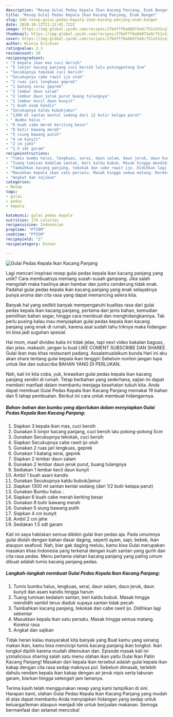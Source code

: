 ```yaml
---
description: "Resep Gulai Pedas Kepala Ikan Kacang Panjang, Enak Banget"
title: "Resep Gulai Pedas Kepala Ikan Kacang Panjang, Enak Banget"
slug: 646-resep-gulai-pedas-kepala-ikan-kacang-panjang-enak-banget
date: 2020-10-12T21:12:01.722Z
image: https://img-global.cpcdn.com/recipes/27bdfff0a66073e0/751x532cq70/gulai-pedas-kepala-ikan-kacang-panjang-foto-resep-utama.jpg
thumbnail: https://img-global.cpcdn.com/recipes/27bdfff0a66073e0/751x532cq70/gulai-pedas-kepala-ikan-kacang-panjang-foto-resep-utama.jpg
cover: https://img-global.cpcdn.com/recipes/27bdfff0a66073e0/751x532cq70/gulai-pedas-kepala-ikan-kacang-panjang-foto-resep-utama.jpg
author: Winnie Erickson
ratingvalue: 3.3
reviewcount: 10
recipeingredient:
- "3 kepala ikan mas cuci bersih"
- "5 lonjor kacang panjang cuci bersih lalu potongpotong 5cm"
- "Secukupnya tekokak cuci bersih"
- "Secukupnya cabe rawit ijo utuh"
- "2 ruas jari lengkuas geprek"
- "1 batang serai geprek"
- "2 lembar daun salam"
- "2 lembar daun jeruk purut buang tulangnya"
- "1 lembar kecil daun kunyit"
- "1 buah asam kandis"
- "Secukupnya kaldu bubukjamur"
- "1300 ml santan kental sedang dari 12 butir kelapa parut"
- " Bumbu halus "
- "6 buah cabe merah keriting besar"
- "8 butir bawang merah"
- "5 siung bawang putih"
- "4 cm kunyit"
- "2 cm jahe"
- "1.5 sdt garam"
recipeinstructions:
- "Tumis bumbu halus, lengkuas, serai, daun salam, daun jeruk, daun kunyit dan asam kandis hingga harum"
- "Tuang tumisan kedalam santan, beri kaldu bubuk. Masak hingga mendidih sambil terus diaduk supaya santan tidak pecah"
- "Tambahkan kacang panjang, tekokak dan cabe rawit ijo. Didihkan lagi sebentar"
- "Masukkan kepala ikan satu persatu. Masak hingga semua matang. Koreksi rasa"
- "Angkat dan sajikan"
categories:
- Resep
tags:
- gulai
- pedas
- kepala

katakunci: gulai pedas kepala 
nutrition: 174 calories
recipecuisine: Indonesian
preptime: "PT39M"
cooktime: "PT55M"
recipeyield: "2"
recipecategory: Dinner

---
```



![Gulai Pedas Kepala Ikan Kacang Panjang](https://img-global.cpcdn.com/recipes/27bdfff0a66073e0/751x532cq70/gulai-pedas-kepala-ikan-kacang-panjang-foto-resep-utama.jpg)

Lagi mencari inspirasi resep gulai pedas kepala ikan kacang panjang yang unik? Cara membuatnya memang susah-susah gampang. Jika salah mengolah maka hasilnya akan hambar dan justru cenderung tidak enak. Padahal gulai pedas kepala ikan kacang panjang yang enak selayaknya punya aroma dan cita rasa yang dapat memancing selera kita.

Banyak hal yang sedikit banyak mempengaruhi kualitas rasa dari gulai pedas kepala ikan kacang panjang, pertama dari jenis bahan, kemudian pemilihan bahan segar, hingga cara membuat dan menghidangkannya. Tak perlu pusing kalau mau menyiapkan gulai pedas kepala ikan kacang panjang yang enak di rumah, karena asal sudah tahu triknya maka hidangan ini bisa jadi suguhan spesial.

Hai mom, maaf divideo kalia ini tidak jelas, tapi next video bakalan baguss, dan jelas. makasih. jangan lu buat LIKE COMENT SUBSCRIBE DAN SHAREE. Gulai ikan mas khas restaurant padang. Assalamualaikum bunda Hari ini aku akan share tentang gulai kepala ikan tenggiri Sebelum nonton jangan lupa untuk like dan subscribe BAHAN YANG DI PERLUKAN.


Nah, kali ini kita coba, yuk, kreasikan gulai pedas kepala ikan kacang panjang sendiri di rumah. Tetap berbahan yang sederhana, sajian ini dapat memberi manfaat dalam membantu menjaga kesehatan tubuh kita. Anda dapat membuat Gulai Pedas Kepala Ikan Kacang Panjang memakai 19 bahan dan 5 tahap pembuatan. Berikut ini cara untuk membuat hidangannya.

<!--inarticleads1-->

##### Bahan-bahan dan bumbu yang diperlukan dalam menyiapkan Gulai Pedas Kepala Ikan Kacang Panjang:

1. Siapkan 3 kepala ikan mas, cuci bersih
1. Gunakan 5 lonjor kacang panjang, cuci bersih lalu potong-potong 5cm
1. Gunakan Secukupnya tekokak, cuci bersih
1. Siapkan Secukupnya cabe rawit ijo utuh
1. Gunakan 2 ruas jari lengkuas, geprek
1. Gunakan 1 batang serai, geprek
1. Siapkan 2 lembar daun salam
1. Gunakan 2 lembar daun jeruk purut, buang tulangnya
1. Sediakan 1 lembar kecil daun kunyit
1. Ambil 1 buah asam kandis
1. Gunakan Secukupnya kaldu bubuk/jamur
1. Siapkan 1300 ml santan kental sedang (dari 1/2 butir kelapa parut)
1. Gunakan  Bumbu halus :
1. Siapkan 6 buah cabe merah keriting besar
1. Gunakan 8 butir bawang merah
1. Gunakan 5 siung bawang putih
1. Siapkan 4 cm kunyit
1. Ambil 2 cm jahe
1. Sediakan 1.5 sdt garam


Kali ini saya habiskan semua dibikin gulai ikan pedas aja. Pada umumnya gulai diolah dengan bahan dasar daging, seperti ayam, sapi, bebek, ikan ataupun seafood. Nah, biar gak daging melulu, kamu bisa Gulai merupakan masakan khas Indonesia yang terkenal dengan kuah santan yang gurih dan cita rasa pedas. Menu pertama olahan kacang panjang yang paling umum dibuat adalah tumis kacang panjang pedas. 

<!--inarticleads2-->

##### Langkah-langkah membuat Gulai Pedas Kepala Ikan Kacang Panjang:

1. Tumis bumbu halus, lengkuas, serai, daun salam, daun jeruk, daun kunyit dan asam kandis hingga harum
1. Tuang tumisan kedalam santan, beri kaldu bubuk. Masak hingga mendidih sambil terus diaduk supaya santan tidak pecah
1. Tambahkan kacang panjang, tekokak dan cabe rawit ijo. Didihkan lagi sebentar
1. Masukkan kepala ikan satu persatu. Masak hingga semua matang. Koreksi rasa
1. Angkat dan sajikan


Tidak heran kalau masyarakat kita banyak yang Buat kamu yang senang makan ikan, kamu bisa mencicipi tumis kacang panjang ikan tongkol. Ikan tongkol dipilih karena mudah ditemukan dan. Episode masak kali ini yzmalicious sharing salah satu menu olahan ikan yaitu Gulai Ikan Patin Kacang Panjang! Masakan dari kepala ikan tersebut adalah gulai kepala ikan kakap dengan cita rasa sedap maknyus pol. Sebelum dimasak, terlebih dahulu rendam kepala ikan kakap dengan air jeruk nipis serta taburan garam, biarkan hingga setengah jam lamanya. 

Terima kasih telah menggunakan resep yang kami tampilkan di sini. Harapan kami, olahan Gulai Pedas Kepala Ikan Kacang Panjang yang mudah di atas dapat membantu Anda menyiapkan hidangan yang sedap untuk keluarga/teman ataupun menjadi ide untuk berjualan makanan. Semoga bermanfaat dan selamat mencoba!

